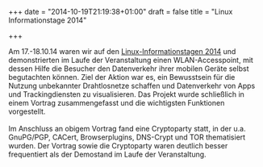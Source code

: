 +++
date = "2014-10-19T21:19:38+01:00"
draft = false
title = "Linux Informationstage 2014"

+++


Am 17.-18.10.14 waren wir auf den <a href="http://lit-ol.de/">Linux-Informationstagen 2014</a>
und demonstrierten im Laufe der Veranstaltung einen WLAN-Accesspoint,
mit dessen Hilfe die Besucher den Datenverkehr ihrer mobilen Geräte selbst begutachten können.
Ziel der Aktion war es, ein Bewusstsein für die Nutzung unbekannter Drahtlosnetze schaffen und Datenverkehr von Apps und Trackingdiensten zu visualisieren.
Das Projekt wurde schließlich in einem Vortrag zusammengefasst und die wichtigsten Funktionen vorgestellt.
<br/><br/>
Im Anschluss an obigem Vortrag fand eine Cryptoparty statt, in der u.a. GnuPG/PGP, CACert, Browserplugins, DNS-Crypt und TOR thematisiert wurden.
Der Vortrag sowie die Cryptoparty waren deutlich besser frequentiert als der Demostand im Laufe der Veranstaltung.
